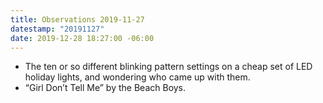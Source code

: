 ```yaml
---
title: Observations 2019-11-27
datestamp: "20191127"
date: 2019-12-28 18:27:00 -06:00
---
```


- The ten or so different blinking pattern settings on a cheap set of LED holiday lights, and wondering who came up with them.
- “Girl Don’t Tell Me” by the Beach Boys.

